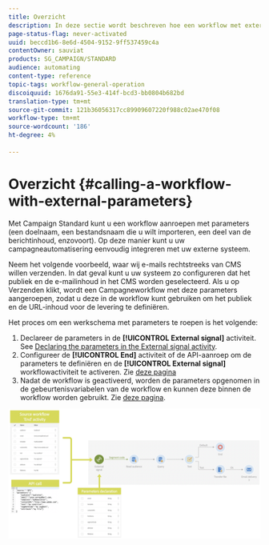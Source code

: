 ```yaml
---
title: Overzicht
description: In deze sectie wordt beschreven hoe een workflow met externe parameters wordt aangeroepen.
page-status-flag: never-activated
uuid: beccd1b6-8e6d-4504-9152-9ff537459c4a
contentOwner: sauviat
products: SG_CAMPAIGN/STANDARD
audience: automating
content-type: reference
topic-tags: workflow-general-operation
discoiquuid: 1676da91-55e3-414f-bcd3-bb0804b682bd
translation-type: tm+mt
source-git-commit: 121b36056317cc89909607220f988c02ae470f08
workflow-type: tm+mt
source-wordcount: '186'
ht-degree: 4%

---
```



# Overzicht {#calling-a-workflow-with-external-parameters}

Met Campaign Standard kunt u een workflow aanroepen met parameters (een doelnaam, een bestandsnaam die u wilt importeren, een deel van de berichtinhoud, enzovoort). Op deze manier kunt u uw campagneautomatisering eenvoudig integreren met uw externe systeem.

Neem het volgende voorbeeld, waar wij e-mails rechtstreeks van CMS willen verzenden. In dat geval kunt u uw systeem zo configureren dat het publiek en de e-mailinhoud in het CMS worden geselecteerd. Als u op Verzenden klikt, wordt een Campagneworkflow met deze parameters aangeroepen, zodat u deze in de workflow kunt gebruiken om het publiek en de URL-inhoud voor de levering te definiëren.

Het proces om een werkschema met parameters te roepen is het volgende:

1. Declareer de parameters in de **[!UICONTROL External signal]** activiteit. See [Declaring the parameters in the External signal activity](../../automating/using/declaring-parameters-external-signal.md).
1. Configureer de **[!UICONTROL End]** activiteit of de API-aanroep om de parameters te definiëren en de **[!UICONTROL External signal]** workflowactiviteit te activeren. Zie [deze pagina](../../automating/using/defining-parameters-calling-workflow.md)
1. Nadat de workflow is geactiveerd, worden de parameters opgenomen in de gebeurtenisvariabelen van de workflow en kunnen deze binnen de workflow worden gebruikt. Zie [deze pagina](../../automating/using/customizing-workflow-external-parameters.md).

![](assets/extsignal_process.png)
